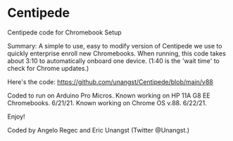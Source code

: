 # Centipede
Centipede code for Chromebook Setup

Summary: A simple to use, easy to modify version of Centipede we use to quickly enterprise enroll new Chromebooks.
When running, this code takes about 3:10 to automatically onboard one device.  (1:40 is the 'wait time' to check for Chrome updates.)

Here's the code:
https://github.com/unangst/Centipede/blob/main/v88

Coded to run on Arduino Pro Micros.
Known working on HP 11A G8 EE Chromebooks. 6/21/21.
Known working on Chrome OS v.88. 6/22/21.

Enjoy!

Coded by Angelo Regec and Eric Unangst (Twitter @Unangst.) 
